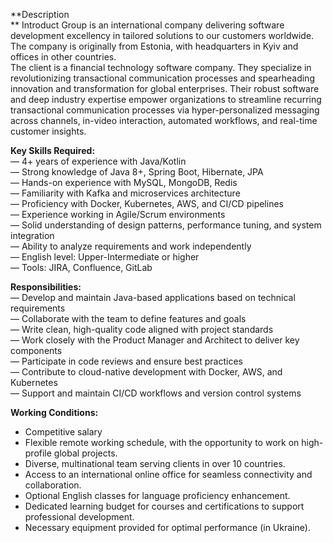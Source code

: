 **Description  
** Introduct Group is an international company delivering software development
excellency in tailored solutions to our customers worldwide. The company is
originally from Estonia, with headquarters in Kyiv and offices in other
countries.  
The client is a financial technology software company. They specialize in
revolutionizing transactional communication processes and spearheading
innovation and transformation for global enterprises. Their robust software
and deep industry expertise empower organizations to streamline recurring
transactional communication processes via hyper-personalized messaging across
channels, in-video interaction, automated workflows, and real-time customer
insights.  
  
**Key Skills Required:**  
— 4+ years of experience with Java/Kotlin  
— Strong knowledge of Java 8+, Spring Boot, Hibernate, JPA  
— Hands-on experience with MySQL, MongoDB, Redis  
— Familiarity with Kafka and microservices architecture  
— Proficiency with Docker, Kubernetes, AWS, and CI/CD pipelines  
— Experience working in Agile/Scrum environments  
— Solid understanding of design patterns, performance tuning, and system
integration  
— Ability to analyze requirements and work independently  
— English level: Upper-Intermediate or higher  
— Tools: JIRA, Confluence, GitLab  
  
**Responsibilities:**  
— Develop and maintain Java-based applications based on technical requirements  
— Collaborate with the team to define features and goals  
— Write clean, high-quality code aligned with project standards  
— Work closely with the Product Manager and Architect to deliver key
components  
— Participate in code reviews and ensure best practices  
— Contribute to cloud-native development with Docker, AWS, and Kubernetes  
— Support and maintain CI/CD workflows and version control systems  
  
**Working Conditions:**

  * Competitive salary
  * Flexible remote working schedule, with the opportunity to work on high-profile global projects.
  * Diverse, multinational team serving clients in over 10 countries.
  * Access to an international online office for seamless connectivity and collaboration.
  * Optional English classes for language proficiency enhancement.
  * Dedicated learning budget for courses and certifications to support professional development.
  * Necessary equipment provided for optimal performance (in Ukraine).